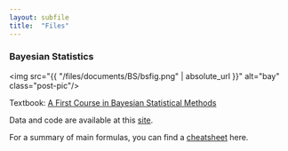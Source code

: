 ```yaml
---
layout: subfile
title:  "Files"
---
```

### Bayesian Statistics

<img src="{{ "/files/documents/BS/bsfig.png" | absolute_url }}" alt="bay" class="post-pic"/>

<p>Textbook: <a href="https://link.springer.com/book/10.1007/978-0-387-92407-6">A First Course in Bayesian Statistical Methods</a></p>
<p>Data and code are available at this <a href="https://pdhoff.github.io/book/">site</a>.</p>
<p>For a summary of main formulas, you can find a <a href="/files/documents/BS/Cheatsheet.pdf">cheatsheet</a> here.</p>

